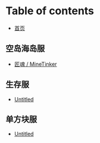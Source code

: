 # Table of contents

* [首页](README.md)

## 空岛海岛服 <a id="kd"></a>

* [匠魂 / MineTinker](kd/minetinker.md)

## 生存服 <a id="sc"></a>

* [Untitled](sc/untitled.md)

## 单方块服 <a id="dfk"></a>

* [Untitled](dfk/untitled.md)

